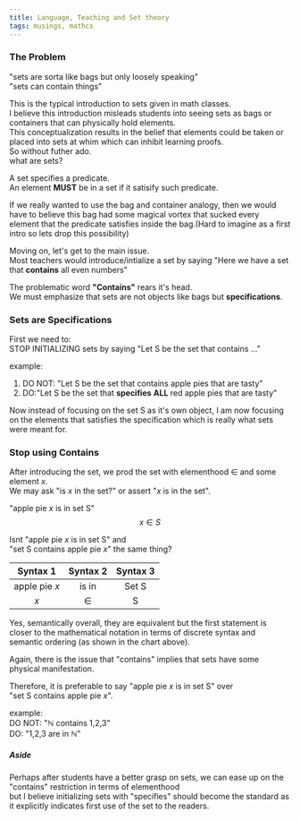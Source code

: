```yaml
---
title: Language, Teaching and Set theory
tags: musings, mathcs
---
```


### The Problem

"sets are sorta like bags but only loosely speaking"  
"sets can contain things"  

This is the typical introduction to sets given in math classes.  
I believe this introduction misleads students into seeing sets as bags or containers that can physically hold elements.  
This conceptualization results in the belief that elements could be taken or placed into sets at whim which can inhibit learning proofs.  
So without futher ado.   
what are sets?

A set specifies a predicate.  
An element **MUST** be in a set if it satisify such predicate.  

If we really wanted to use the bag and container analogy, then we would have to believe this bag had some magical vortex that sucked every element that the predicate satisfies inside the bag.(Hard to imagine as a first intro so lets drop this possibility)

Moving on, let's get to the main issue.  
Most teachers would introduce/intialize a set by saying "Here we have a set that **contains** all even numbers"  


The problematic word **"Contains"** rears it's head.  
We must emphasize that sets are not objects like bags but **specifications**.


### Sets are Specifications

First we need to:  
STOP INITIALIZING sets by saying "Let S be the set that contains ..."  

example:  
1. DO NOT: "Let S be the set that contains apple pies that are tasty"  
2. DO:"Let S be the set that **specifies** **ALL** red apple pies that are tasty" 

Now instead of focusing on the set S as it's own object, I am now focusing on the elements that satisfies the specification which is really what sets were meant for.

### Stop using Contains
After introducing the set, we prod the set with elementhood $\in$ and some element $x$.  
We may ask "is $x$ in the set?" or assert "$x$ is in the set".

"apple pie $x$ is in set S"  
$$ x \in S $$

Isnt "apple pie $x$ is in set S" and   
"set S contains apple pie $x$" the same thing?  


| Syntax 1    | Syntax 2    | Syntax 3    |
| :---------: | :---------: | :---------: |
|apple pie $x$| is in       | Set S       |
| $x$         | $\in$       |  S          |

Yes, semantically overall, they are equivalent but the first statement is closer to the mathematical notation in terms of discrete syntax and semantic ordering (as shown in the chart above).

Again, there is the issue that "contains" implies that sets have some physical manifestation.

Therefore, it is preferable to say "apple pie $x$ is in set S" over   
"set S contains apple pie $x$".

example:  
DO NOT: "$\mathbb{N}$ contains 1,2,3"  
DO: "1,2,3 are in $\mathbb{N}$"  
 

##### Aside
Perhaps after students have a better grasp on sets, we can ease up on the "contains" restriction in terms of elementhood   
but I believe initializing sets with "specifies" should become the standard as it explicitly indicates first use of the set to the readers.


